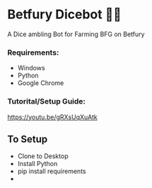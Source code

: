 # Betfury Dicebot 🎲🎲
 A Dice ambling Bot for Farming BFG on Betfury


### Requirements:
- Windows
- Python
- Google Chrome


### Tutorital/Setup Guide:
https://youtu.be/gRXsUqXuAtk

## To Setup 
- Clone to Desktop
- Install Python 
- pip install requirements
- 
